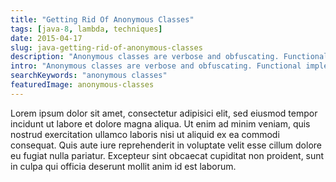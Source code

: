 ```yaml
---
title: "Getting Rid Of Anonymous Classes"
tags: [java-8, lambda, techniques]
date: 2015-04-17
slug: java-getting-rid-of-anonymous-classes
description: "Anonymous classes are verbose and obfuscating. Functional implementations can oust them from their last strongholds (mainly abstract classes)."
intro: "Anonymous classes are verbose and obfuscating. Functional implementations can oust them from their last strongholds (\"almost-functional\" interfaces and abstract classes)."
searchKeywords: "anonymous classes"
featuredImage: anonymous-classes
---
```


Lorem ipsum dolor sit amet, consectetur adipisici elit, sed eiusmod tempor incidunt ut labore et dolore magna aliqua.
Ut enim ad minim veniam, quis nostrud exercitation ullamco laboris nisi ut aliquid ex ea commodi consequat.
Quis aute iure reprehenderit in voluptate velit esse cillum dolore eu fugiat nulla pariatur.
Excepteur sint obcaecat cupiditat non proident, sunt in culpa qui officia deserunt mollit anim id est laborum.